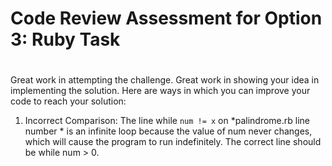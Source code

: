 # Code Review Assessment for Option 3: Ruby Task 

#

Great work in attempting the challenge. Great work in showing your idea in implementing the solution. Here are ways in which you can improve your code to reach your solution:

1. Incorrect Comparison: The line while ```num != x``` on *palindrome.rb line number * is an infinite loop because the value of num never changes, which will cause the program to run indefinitely. The correct line should be while num > 0.